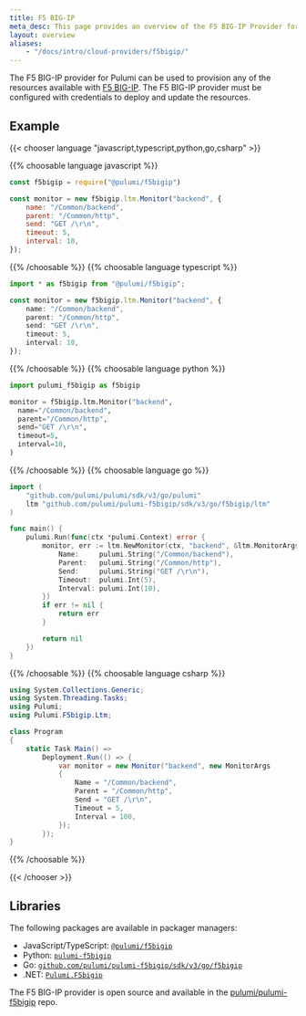 ```yaml
---
title: F5 BIG-IP
meta_desc: This page provides an overview of the F5 BIG-IP Provider for Pulumi.
layout: overview
aliases:
    - "/docs/intro/cloud-providers/f5bigip/"
---
```


The F5 BIG-IP provider for Pulumi can be used to provision any of the resources available with [F5 BIG-IP](https://www.f5.com/products/big-ip-services).
The F5 BIG-IP provider must be configured with credentials to deploy and update the resources.

## Example

{{< chooser language "javascript,typescript,python,go,csharp" >}}

{{% choosable language javascript %}}

```javascript
const f5bigip = require("@pulumi/f5bigip")

const monitor = new f5bigip.ltm.Monitor("backend", {
    name: "/Common/backend",
    parent: "/Common/http",
    send: "GET /\r\n",
    timeout: 5,
    interval: 10,
});
```

{{% /choosable %}}
{{% choosable language typescript %}}

```typescript
import * as f5bigip from "@pulumi/f5bigip";

const monitor = new f5bigip.ltm.Monitor("backend", {
    name: "/Common/backend",
    parent: "/Common/http",
    send: "GET /\r\n",
    timeout: 5,
    interval: 10,
});
```

{{% /choosable %}}
{{% choosable language python %}}

```python
import pulumi_f5bigip as f5bigip

monitor = f5bigip.ltm.Monitor("backend",
  name="/Common/backend",
  parent="/Common/http",
  send="GET /\r\n",
  timeout=5,
  interval=10,
)
```

{{% /choosable %}}
{{% choosable language go %}}

```go
import (
	"github.com/pulumi/pulumi/sdk/v3/go/pulumi"
	ltm "github.com/pulumi/pulumi-f5bigip/sdk/v3/go/f5bigip/ltm"
)

func main() {
	pulumi.Run(func(ctx *pulumi.Context) error {
		monitor, err := ltm.NewMonitor(ctx, "backend", &ltm.MonitorArgs{
			Name:     pulumi.String("/Common/backend"),
			Parent:   pulumi.String("/Common/http"),
			Send:     pulumi.String("GET /\r\n"),
			Timeout:  pulumi.Int(5),
			Interval: pulumi.Int(10),
		})
		if err != nil {
			return err
		}

		return nil
	})
}

```

{{% /choosable %}}
{{% choosable language csharp %}}

```csharp
using System.Collections.Generic;
using System.Threading.Tasks;
using Pulumi;
using Pulumi.F5bigip.Ltm;

class Program
{
    static Task Main() =>
        Deployment.Run(() => {
            var monitor = new Monitor("backend", new MonitorArgs
            {
                Name = "/Common/backend",
                Parent = "/Common/http",
                Send = "GET /\r\n",
                Timeout = 5,
                Interval = 100,
            });
        });
}
```

{{% /choosable %}}

{{< /chooser >}}

## Libraries

The following packages are available in packager managers:

* JavaScript/TypeScript: [`@pulumi/f5bigip`](https://www.npmjs.com/package/@pulumi/f5bigip)
* Python: [`pulumi-f5bigip`](https://pypi.org/project/pulumi-f5bigip/)
* Go: [`github.com/pulumi/pulumi-f5bigip/sdk/v3/go/f5bigip`](https://github.com/pulumi/pulumi-f5bigip)
* .NET: [`Pulumi.F5bigip`](https://www.nuget.org/packages/Pulumi.F5bigip)

The F5 BIG-IP provider is open source and available in the [pulumi/pulumi-f5bigip](https://github.com/pulumi/pulumi-f5bigip) repo.
